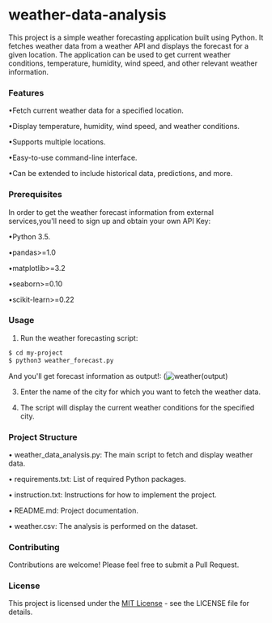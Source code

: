 # weather-data-analysis
This project is a simple weather forecasting application built using Python. It fetches weather data from a weather API and displays the forecast for a given location. The application can be used to get current weather conditions, temperature, humidity, wind speed, and other relevant weather information.

### Features
•Fetch current weather data for a specified location.

•Display temperature, humidity, wind speed, and weather conditions.

•Supports multiple locations.

•Easy-to-use command-line interface.

•Can be extended to include historical data, predictions, and more.

### Prerequisites
In order to get the weather forecast information from external services,you'll need to sign up and obtain your own API Key:

•Python 3.5.

•pandas>=1.0

•matplotlib>=3.2

•seaborn>=0.10

•scikit-learn>=0.22

### Usage
1. Run the weather forecasting script:
```sh
$ cd my-project
$ python3 weather_forecast.py
```
And you'll get forecast information as output!:
(![weather(output)](https://github.com/KrishnaveniGarla/weather-data-analysis/assets/170930248/1d398876-8e65-48e8-8bb9-7a0e8399c9ea)

3. Enter the name of the city for which you want to fetch the weather data.

4. The script will display the current weather conditions for the specified city.

### Project Structure

• weather_data_analysis.py: The main script to fetch and display weather data.

• requirements.txt: List of required Python packages.

• instruction.txt: Instructions for how to implement the project.

• README.md: Project documentation.

• weather.csv: The analysis is performed on the dataset.

### Contributing

Contributions are welcome! Please feel free to submit a Pull Request.

### License

This project is licensed under the [MIT License](https://github.com/KrishnaveniGarla/weather-data-analysis/blob/main/LICENSE) - see the LICENSE file for details.


